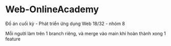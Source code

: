 # Web-OnlineAcademy
Đồ án cuối kỳ - Phát triển ứng dụng Web 18/32 - nhóm 8


Mỗi người làm trên 1 branch riêng, và merge vào main khi hoàn thành xong 1 feature
